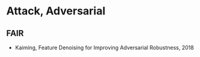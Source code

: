 # Attack, Adversarial

## FAIR
- Kaiming, Feature Denoising for Improving Adversarial Robustness, 2018